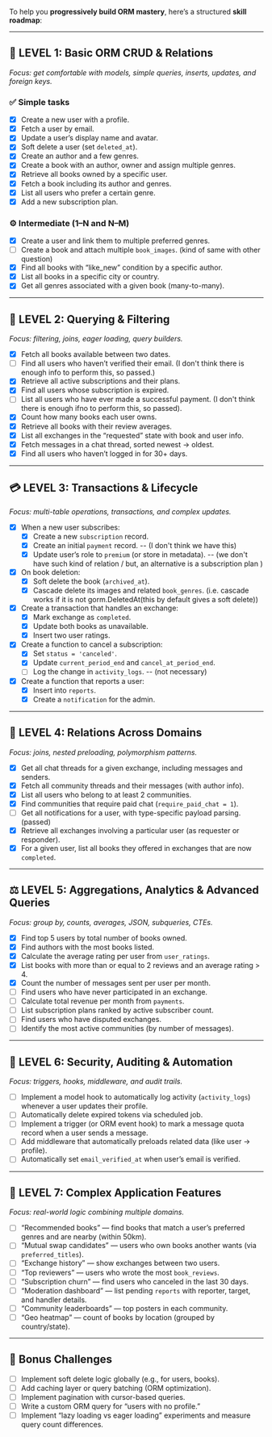 To help you **progressively build ORM mastery**, here’s a structured **skill roadmap**:

---

## 🧩 **LEVEL 1: Basic ORM CRUD & Relations**

*Focus: get comfortable with models, simple queries, inserts, updates, and foreign keys.*

### ✅ Simple tasks

 - [x] Create a new user with a profile.
 - [x] Fetch a user by email.
 - [x] Update a user’s display name and avatar.
 - [x] Soft delete a user (set `deleted_at`).
 - [x] Create an author and a few genres.
 - [x] Create a book with an author, owner and assign multiple genres.
 - [x] Retrieve all books owned by a specific user.
 - [x] Fetch a book including its author and genres.
 - [x] List all users who prefer a certain genre.
 - [x] Add a new subscription plan.

### ⚙️ Intermediate (1–N and N–M)

 - [x] Create a user and link them to multiple preferred genres.
 - [ ] Create a book and attach multiple `book_images`. (kind of same with other question)
 - [x] Find all books with “like_new” condition by a specific author.
 - [x] List all books in a specific city or country.
 - [x] Get all genres associated with a given book (many-to-many).

---

## 🧭 **LEVEL 2: Querying & Filtering**

*Focus: filtering, joins, eager loading, query builders.*

 - [x] Fetch all books available between two dates.
 - [ ] Find all users who haven’t verified their email. (I don't think there is enough info to perform this, so passed.)
 - [x] Retrieve all active subscriptions and their plans.
 - [x] Find all users whose subscription is expired.
 - [ ] List all users who have ever made a successful payment. (I don't think there is enough ifno to perform this, so passed).
 - [x] Count how many books each user owns.
 - [x] Retrieve all books with their review averages.
 - [x] List all exchanges in the “requested” state with book and user info.
 - [x] Fetch messages in a chat thread, sorted newest → oldest.
 - [x] Find all users who haven’t logged in for 30+ days.

---

## 💳 **LEVEL 3: Transactions & Lifecycle**

*Focus: multi-table operations, transactions, and complex updates.*

 - [x] When a new user subscribes:
   - [x] Create a new `subscription` record.
   - [x] Create an initial `payment` record. --  (I don't think we have this)
   - [x] Update user’s role to `premium` (or store in metadata). -- (we don't have such kind of relation / but, an alternative is a subscription plan )
 - [x] On book deletion:
   - [x] Soft delete the book (`archived_at`).
   - [x] Cascade delete its images and related `book_genres`. (i.e. cascade works if it is not gorm.DeletedAt(this by default gives a soft delete))
 - [x] Create a transaction that handles an exchange:
   - [x] Mark exchange as `completed`.
   - [x] Update both books as unavailable.
   - [x] Insert two user ratings.
 - [x] Create a function to cancel a subscription:
   - [x] Set `status = 'canceled'`.
   - [x] Update `current_period_end` and `cancel_at_period_end`.
   - [ ] Log the change in `activity_logs`. -- (not necessary)
 - [x] Create a function that reports a user:
   - [x] Insert into `reports`.
   - [x] Create a `notification` for the admin.

---

## 💬 **LEVEL 4: Relations Across Domains**

*Focus: joins, nested preloading, polymorphism patterns.*

 - [x] Get all chat threads for a given exchange, including messages and senders.
 - [x] Fetch all community threads and their messages (with author info).
 - [x] List all users who belong to at least 2 communities.
 - [x] Find communities that require paid chat (`require_paid_chat = 1`).
 - [ ] Get all notifications for a user, with type-specific payload parsing. (passed)
 - [x] Retrieve all exchanges involving a particular user (as requester or responder).
 - [x] For a given user, list all books they offered in exchanges that are now `completed`.

---

## ⚖️ **LEVEL 5: Aggregations, Analytics & Advanced Queries**

*Focus: group by, counts, averages, JSON, subqueries, CTEs.*

 - [x] Find top 5 users by total number of books owned.
 - [x] Find authors with the most books listed.
 - [x] Calculate the average rating per user from `user_ratings`.
 - [x] List books with more than or equal to 2 reviews and an average rating > 4.
 - [x] Count the number of messages sent per user per month.
 - [ ] Find users who have never participated in an exchange.
 - [ ] Calculate total revenue per month from `payments`.
 - [ ] List subscription plans ranked by active subscriber count.
 - [ ] Find users who have disputed exchanges.
 - [ ] Identify the most active communities (by number of messages).

---

## 🔐 **LEVEL 6: Security, Auditing & Automation**

*Focus: triggers, hooks, middleware, and audit trails.*

 - [ ] Implement a model hook to automatically log activity (`activity_logs`) whenever a user updates their profile.
 - [ ] Automatically delete expired tokens via scheduled job.
 - [ ] Implement a trigger (or ORM event hook) to mark a message quota record when a user sends a message.
 - [ ] Add middleware that automatically preloads related data (like user → profile).
 - [ ] Automatically set `email_verified_at` when user’s email is verified.

---

## 🧠 **LEVEL 7: Complex Application Features**

*Focus: real-world logic combining multiple domains.*

 - [ ] “Recommended books” — find books that match a user’s preferred genres and are nearby (within 50km).
 - [ ] “Mutual swap candidates” — users who own books another wants (via `preferred_titles`).
 - [ ] “Exchange history” — show exchanges between two users.
 - [ ] “Top reviewers” — users who wrote the most `book_reviews`.
 - [ ] “Subscription churn” — find users who canceled in the last 30 days.
 - [ ] “Moderation dashboard” — list pending `reports` with reporter, target, and handler details.
 - [ ] “Community leaderboards” — top posters in each community.
 - [ ] “Geo heatmap” — count of books by location (grouped by country/state).

---

## 🧩 Bonus Challenges

 - [ ] Implement soft delete logic globally (e.g., for users, books).
 - [ ] Add caching layer or query batching (ORM optimization).
 - [ ] Implement pagination with cursor-based queries.
 - [ ] Write a custom ORM query for “users with no profile.”
 - [ ] Implement “lazy loading vs eager loading” experiments and measure query count differences.
